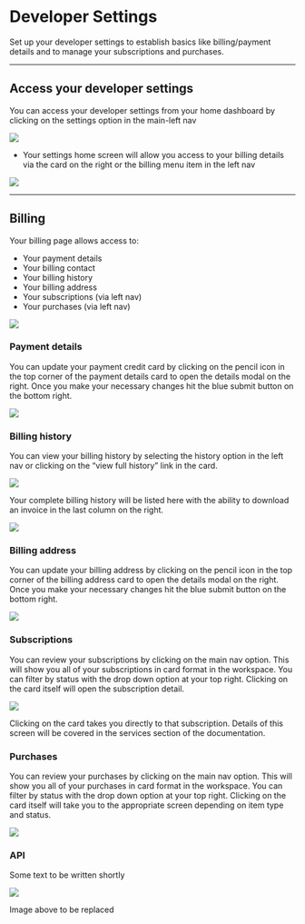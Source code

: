 # Developer Settings

Set up your developer settings to establish basics like billing/payment details and to manage your subscriptions and purchases. 

---
## Access your developer settings

You can access your developer settings from your home dashboard by clicking on the settings option in the main-left nav

<a href="2-settings-lg.jpg" target="_blank"><img src="2-settings.jpg"   style="margin: auto; display: block"></a>



- Your settings home screen will allow you access to your billing details via the card on the right or the billing menu item in the left nav

<a href="2-settings-billing-access-lg.jpg" target="_blank"><img src="2-settings-billing-access.jpg"   style="margin: auto; display: block"></a>


---
## Billing

Your billing page allows access to:
- Your payment details
- Your billing contact
- Your billing history
- Your billing address
- Your subscriptions (via left nav)
- Your purchases (via left nav)

<a href="2-settings-billing-home-lg.jpg" target="_blank"><img src="2-settings-billing-home.jpg"   style="margin: auto; display: block"></a>


### Payment details

You can update your payment credit card by clicking on the pencil icon in the top corner of the payment details card to open the details modal on the right. Once you make your necessary changes hit the blue submit button on the bottom right.

<a href="2-settings-billing-payment-details-lg.jpg" target="_blank"><img src="2-settings-billing-payment-details.jpg"   style="margin: auto; display: block"></a>


### Billing history

You can view your billing history by selecting the history option in the left nav or clicking on the “view full history” link in the card.

<a href="2-settings-billing-history-access-lg.jpg" target="_blank"><img src="2-settings-billing-history-access.jpg"   style="margin: auto; display: block"></a>


Your complete billing history will be listed here with the ability to download an invoice in the last column on the right.

<a href="2-settings-billing-history-lg.jpg" target="_blank"><img src="2-settings-billing-history.jpg"   style="margin: auto; display: block"></a>


### Billing address

You can update your billing address by clicking on the pencil icon in the top corner of the billing address card to open the details modal on the right. Once you make your necessary changes hit the blue submit button on the bottom right.

<a href="2-settings-billing-address-lg.jpg" target="_blank"><img src="2-settings-billing-address.jpg"   style="margin: auto; display: block"></a>


### Subscriptions

You can review your subscriptions by clicking on the main nav option. This will show you all of your subscriptions in card format in the workspace. You can filter by status with the drop down option at your top right. Clicking on the card itself will open the subscription detail.

<a href="2-settings-billing-subscriptions-lg.jpg" target="_blank"><img src="2-settings-billing-subscriptions.jpg"   style="margin: auto; display: block"></a>


Clicking on the card takes you directly to that subscription. Details of this screen will be covered in the services section of the documentation.


### Purchases

You can review your purchases by clicking on the main nav option. This will show you all of your purchases in card format in the workspace. You can filter by status with the drop down option at your top right. Clicking on the card itself will take you to the appropriate screen depending on item type and status.

<a href="2-settings-billing-purchases-lg.jpg" target="_blank"><img src="2-settings-billing-purchases.jpg"   style="margin: auto; display: block"></a>

### API

Some text to be written shortly

<a href="2-settings-api-lg.jpg" target="_blank"><img src="2-settings-api.jpg"   style="margin: auto; display: block"></a>


Image above to be replaced